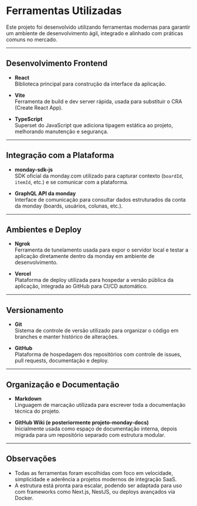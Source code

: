 # Ferramentas Utilizadas

Este projeto foi desenvolvido utilizando ferramentas modernas para garantir um ambiente de desenvolvimento ágil, integrado e alinhado com práticas comuns no mercado.

---

## Desenvolvimento Frontend

- **React**  
  Biblioteca principal para construção da interface da aplicação.

- **Vite**  
  Ferramenta de build e dev server rápida, usada para substituir o CRA (Create React App).

- **TypeScript**  
  Superset do JavaScript que adiciona tipagem estática ao projeto, melhorando manutenção e segurança.

---

## Integração com a Plataforma

- **monday-sdk-js**  
  SDK oficial da monday.com utilizado para capturar contexto (`boardId`, `itemId`, etc.) e se comunicar com a plataforma.

- **GraphQL API da monday**  
  Interface de comunicação para consultar dados estruturados da conta da monday (boards, usuários, colunas, etc.).

---

## Ambientes e Deploy

- **Ngrok**  
  Ferramenta de tunelamento usada para expor o servidor local e testar a aplicação diretamente dentro da monday em ambiente de desenvolvimento.

- **Vercel**  
  Plataforma de deploy utilizada para hospedar a versão pública da aplicação, integrada ao GitHub para CI/CD automático.

---

## Versionamento

- **Git**  
  Sistema de controle de versão utilizado para organizar o código em branches e manter histórico de alterações.

- **GitHub**  
  Plataforma de hospedagem dos repositórios com controle de issues, pull requests, documentação e deploy.

---

## Organização e Documentação

- **Markdown**  
  Linguagem de marcação utilizada para escrever toda a documentação técnica do projeto.

- **GitHub Wiki (e posteriormente projeto-monday-docs)**  
  Inicialmente usada como espaço de documentação interna, depois migrada para um repositório separado com estrutura modular.

---

## Observações

- Todas as ferramentas foram escolhidas com foco em velocidade, simplicidade e aderência a projetos modernos de integração SaaS.
- A estrutura está pronta para escalar, podendo ser adaptada para uso com frameworks como Next.js, NestJS, ou deploys avançados via Docker.
